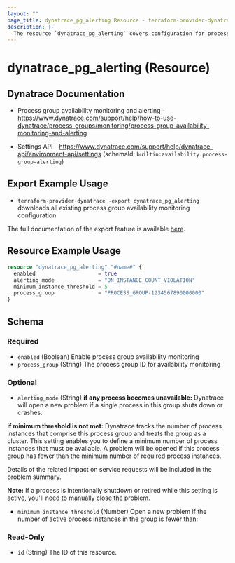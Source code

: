 ```yaml
---
layout: ""
page_title: dynatrace_pg_alerting Resource - terraform-provider-dynatrace"
description: |-
  The resource `dynatrace_pg_alerting` covers configuration for process group availability monitoring
---
```


# dynatrace_pg_alerting (Resource)

## Dynatrace Documentation

- Process group availability monitoring and alerting - https://www.dynatrace.com/support/help/how-to-use-dynatrace/process-groups/monitoring/process-group-availability-monitoring-and-alerting

- Settings API - https://www.dynatrace.com/support/help/dynatrace-api/environment-api/settings (schemaId: `builtin:availability.process-group-alerting`)

## Export Example Usage

- `terraform-provider-dynatrace -export dynatrace_pg_alerting` downloads all existing process group availability monitoring configuration

The full documentation of the export feature is available [here](https://registry.terraform.io/providers/dynatrace-oss/dynatrace/latest/docs/guides/export-v2).

## Resource Example Usage

```terraform
resource "dynatrace_pg_alerting" "#name#" {
  enabled                    = true
  alerting_mode              = "ON_INSTANCE_COUNT_VIOLATION"
  minimum_instance_threshold = 5
  process_group              = "PROCESS_GROUP-1234567890000000"
}
```

<!-- schema generated by tfplugindocs -->
## Schema

### Required

- `enabled` (Boolean) Enable process group availability monitoring
- `process_group` (String) The process group ID for availability monitoring

### Optional

- `alerting_mode` (String) **if any process becomes unavailable:**
Dynatrace will open a new problem if a single process in this group shuts down or crashes. 

**if minimum threshold is not met:**
Dynatrace tracks the number of process instances that comprise this process group and treats the group as a cluster. This setting enables you to define a minimum number of process instances that must be available. A problem will be opened if this process group has fewer than the minimum number of required process instances. 

 Details of the related impact on service requests will be included in the problem summary.

**Note:** If a process is intentionally shutdown or retired while this setting is active, you'll need to manually close the problem.
- `minimum_instance_threshold` (Number) Open a new problem if the number of active process instances in the group is fewer than:

### Read-Only

- `id` (String) The ID of this resource.